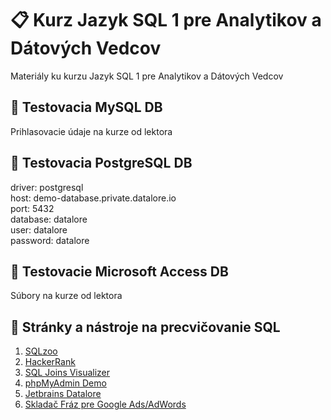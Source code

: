 # 📋 Kurz Jazyk SQL 1 pre Analytikov a Dátových Vedcov
Materiály ku kurzu Jazyk SQL 1 pre Analytikov a Dátových Vedcov

## 🐬 Testovacia MySQL DB 
Prihlasovacie údaje na kurze od lektora

## 🐘 Testovacia PostgreSQL DB
driver: postgresql  
host: demo-database.private.datalore.io  
port: 5432  
database: datalore  
user: datalore  
password: datalore  

## 🧱 Testovacie Microsoft Access DB 
Súbory na kurze od lektora

## 🧰 Stránky a nástroje na precvičovanie SQL
1. [SQLzoo](https://sqlzoo.net/wiki/SQL_Tutorial)  
2. [HackerRank](https://www.hackerrank.com/domains/sql)  
3. [SQL Joins Visualizer](https://sql-joins.leopard.in.ua/)  
4. [phpMyAdmin Demo](https://demo.phpmyadmin.net/)  
5. [Jetbrains Datalore](https://datalore.jetbrains.com)  
6. [Skladač Fráz pre Google Ads/AdWords](http://kw.tre.sk/sk/step2)  


